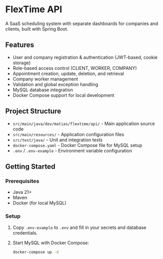 # FlexTime API

A SaaS scheduling system with separate dashboards for companies and clients, built with Spring Boot.

## Features

- User and company registration & authentication (JWT-based, cookie storage)
- Role-based access control (CLIENT, WORKER, COMPANY)
- Appointment creation, update, deletion, and retrieval
- Company worker management
- Validation and global exception handling
- MySQL database integration
- Docker Compose support for local development

## Project Structure

- `src/main/java/dev/matias/flextime/api/` - Main application source code
- `src/main/resources/` - Application configuration files
- `src/test/java/` - Unit and integration tests
- `docker-compose.yaml` - Docker Compose file for MySQL setup
- `.env` / `.env-example` - Environment variable configuration

## Getting Started

### Prerequisites

- Java 21+
- Maven
- Docker (for local MySQL)

### Setup

1. Copy `.env-example` to `.env` and fill in your secrets and database credentials.
2. Start MySQL with Docker Compose:

   ```sh
   docker-compose up -d